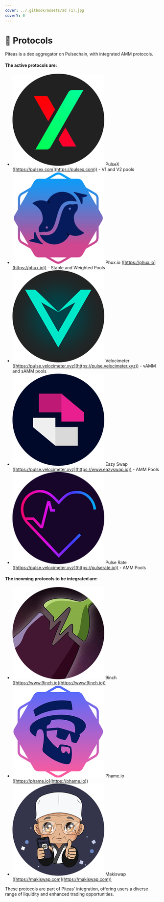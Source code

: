 ```yaml
---
cover: ../.gitbook/assets/ad (1).jpg
coverY: 0
---
```


# 🧩 Protocols

Piteas is a dex aggregator on Pulsechain, with integrated AMM protocols.

#### The active protocols are:

* <img src="../.gitbook/assets/pulsex.png" alt="" data-size="line"> PulseX ([https://pulsex.com](https://pulsex.com)) - V1 and V2 pools
* <img src="../.gitbook/assets/phux.png" alt="" data-size="line"> Phux.io ([https://phux.io](https://phux.io)) - Stable and Weighted Pools
* <img src="../.gitbook/assets/velocimeter.png" alt="" data-size="line"> Velocimeter ([https://pulse.velocimeter.xyz](https://pulse.velocimeter.xyz)) - vAMM and sAMM pools
* <img src="../.gitbook/assets/eazyswap.png" alt="" data-size="line"> Eazy Swap ([https://pulse.velocimeter.xyz](https://www.eazyswap.io)) - AMM Pools
* <img src="../.gitbook/assets/pulserate.png" alt="" data-size="line"> Pulse Rate ([https://pulse.velocimeter.xyz](https://pulserate.io)) - AMM Pools

#### The incoming protocols to be integrated are:

* <img src="../.gitbook/assets/9inch.png" alt="" data-size="line"> 9inch ([https://www.9inch.io](https://www.9inch.io))
* <img src="../.gitbook/assets/phame.png" alt="" data-size="line"> Phame.io ([https://phame.io](https://phame.io))
* <img src="../.gitbook/assets/maki.png" alt="" data-size="line"> Makiswap ([https://makiswap.com](https://makiswap.com))

These protocols are part of Piteas' integration, offering users a diverse range of liquidity and enhanced trading opportunities.
